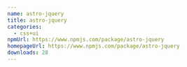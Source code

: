 ```yaml
---
name: astro-jquery
title: astro-jquery
categories:
  - css+ui
npmUrl: https://www.npmjs.com/package/astro-jquery
homepageUrl: https://www.npmjs.com/package/astro-jquery
downloads: 28
---
```

